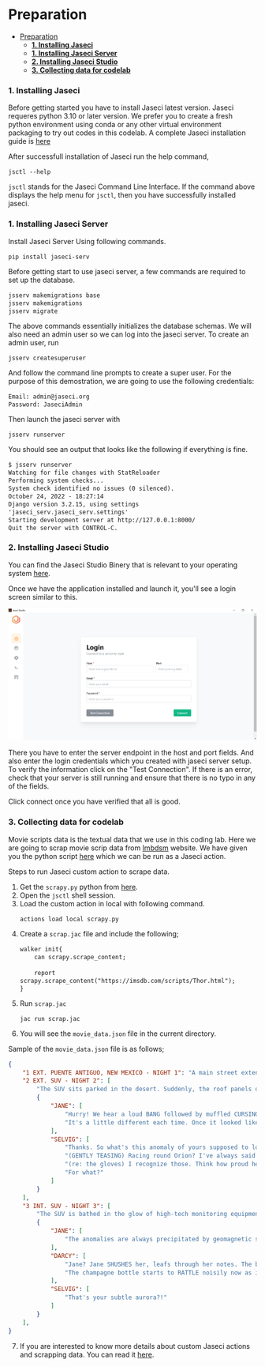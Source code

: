 # Preparation

- [Preparation](#preparation)
    - [**1. Installing Jaseci**](#1-installing-jaseci)
    - [**1. Installing Jaseci Server**](#1-installing-jaseci-server)
    - [**2. Installing Jaseci Studio**](#2-installing-jaseci-studio)
    - [**3. Collecting data for codelab**](#3-collecting-data-for-codelab)

### **1. Installing Jaseci**
Before getting started you have to install Jaseci latest version. Jaseci requeres python 3.10 or later version. We prefer you to create a fresh python environment using conda or any other virtual environment packaging to try out codes in this codelab. A complete Jaseci installation guide is
[here](../../../docs/docs/getting-started/installation.md)

After successfull installation of Jaseci run the help command,

```
jsctl --help
```

`jsctl` stands for the Jaseci Command Line Interface.
If the command above displays the help menu for `jsctl`, then you have successfully installed jaseci.

### **1. Installing Jaseci Server**

Install Jaseci Server Using following commands.

```
pip install jaseci-serv
```

Before getting start to use jaseci server, a few commands are required to set up the database.
```
jsserv makemigrations base
jsserv makemigrations
jsserv migrate
```
The above commands essentially initializes the database schemas. We will also need an admin user so we can log into the jaseci server. To create an admin user, run

```
jsserv createsuperuser
```

And follow the command line prompts to create a super user. For the purpose of this demostration, we are going to use the following credentials:

```
Email: admin@jaseci.org
Password: JaseciAdmin
```
Then launch the jaseci server with

```
jsserv runserver
```

You should see an output that looks like the following if everything is fine.

```
$ jsserv runserver
Watching for file changes with StatReloader
Performing system checks...
System check identified no issues (0 silenced).
October 24, 2022 - 18:27:14
Django version 3.2.15, using settings 'jaseci_serv.jaseci_serv.settings'
Starting development server at http://127.0.0.1:8000/
Quit the server with CONTROL-C.
```
### **2. Installing Jaseci Studio**

You can find the Jaseci Studio Binery that is relevant to your operating system [here](https://github.com/Jaseci-Labs/jaseci/releases/tag/v1.4.0.8).

Once we have the application installed and launch it, you'll see a login screen similar to this.

![Jaseci Studio Login]("./../../images/jaseci_studio_login.png)

There you have to enter the server endpoint in the host and port fields. And also enter the login credentials which you created with jaseci server setup. To verify the information click on the "Test Connection". If there is an error, check that your server is still running and ensure that there is no typo in any of the fields.

Click connect once you have verified that all is good.

### **3. Collecting data for codelab**

Movie scripts data is the textual data that we use in this coding lab. Here we are going to scrap movie scrip data from [Imbdsm](https://imsdb.com/) website. We have given you the python script [here](../code/scrapy.py) which we can be run as a Jaseci action.

Steps to run Jaseci custom action to scrape data.

1. Get the `scrapy.py` python from [here](../code/scrapy.py).
2. Open the `jsctl` shell session.
3. Load the custom action in local with following command.
   ```
   actions load local scrapy.py
   ```
4. Create a `scrap.jac` file and include the following;
    ```jac
    walker init{
        can scrapy.scrape_content;

        report scrapy.scrape_content("https://imsdb.com/scripts/Thor.html");
    }
    ```
5. Run `scrap.jac`
   ```
   jac run scrap.jac
   ```
6. You will see the `movie_data.json` file in the current directory.

Sample of the `movie_data.json` file is as follows;

```json
{
    "1 EXT. PUENTE ANTIGUO, NEW MEXICO - NIGHT 1": "A main street extends before us in this one-horse town, set amid endless flat, arid scrubland. A large SUV slowly moves down the street and heads out of town.",
    "2 EXT. SUV - NIGHT 2": [
        "The SUV sits parked in the desert. Suddenly, the roof panels of the SUV FOLD OPEN. The underside of the panels house a variety of hand-built ASTRONOMICAL DEVICES, which now point at the sky. JANE FOSTER (late 20's) pops her head through the roof. She positions a MAGNETOMETER, so its monitor calibrates with the constellations above. It appears to be cobbled together from spare parts of other devices.",
        {
            "JANE": [
                "Hurry! We hear a loud BANG followed by muffled CURSING from below. Jane offers a hand down to ERIK SELVIG (60) who emerges as well, rubbing his head. JANE (CONT'D) Oh-- watch your head.",
                "It's a little different each time. Once it looked like, I don't know, melted stars, pooling in a corner of the sky. But last week it was a rolling rainbow ribbon--",
            ],
            "SELVIG": [
                "Thanks. So what's this anomaly of yours supposed to look like?",
                "(GENTLY TEASING) Racing round Orion? I've always said you should have been a poet. Jane reigns in her excitement. She tries for dignity. 4th BLUE REVISIONS 03-26-10 1A.",
                "(re: the gloves) I recognize those. Think how proud he'd be to see you now. Jane's grin fades to a sad smile.",
                "For what?"
            ]
        }
    ],
    "3 INT. SUV - NIGHT 3": [
        "The SUV is bathed in the glow of high-tech monitoring equipment and laptops, some looking like they're held together with duct tape. Jane opens a well-worn NOTEBOOK of handwritten notes and calculations. Selvig watches the frustrated Jane with sympathy.",
        {
            "JANE": [
                "The anomalies are always precipitated by geomagnetic storms. She shows him a complicated CHART she's drawn in the book, tracking occurrences and patterns. I just don't understand. Something catches Darcy's eye out the driver's side mirror. She adjusts it. In the distance",
            ],
            "DARCY": [
                "Jane? Jane SHUSHES her, leafs through her notes. The bottle of champagne begins to vibrate.",
                "The champagne bottle starts to RATTLE noisily now as it shakes more violently, pressure building up inside it, when the cork EXPLODES out of it. Champagne goes spewing everywhere -- over equipment, over Jane. DARCY (CONT'D) Jane?",
            ],
            "SELVIG": [
                "That's your subtle aurora?!"
            ]
        }
    ],
}
```

7. If you are interested to know more details about custom Jaseci actions and scrapping data. You can read it [here](../codelabs/7_creating_custom_action_to_scrap_movie_data.md).

